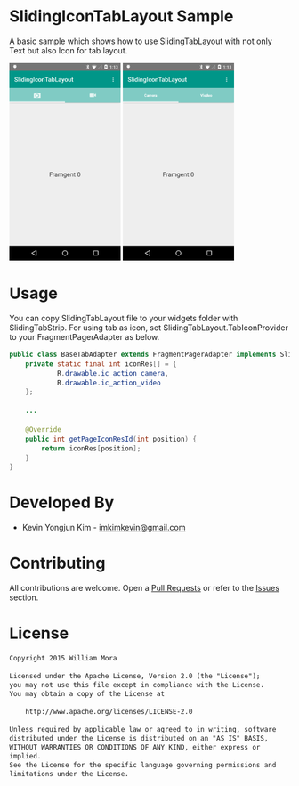 # SlidingIconTabLayout Sample

A basic sample which shows how to use SlidingTabLayout with not only Text but also Icon for tab layout. 

<img src="./screenshot/screenshot_01.png" width=200 height=355 />
<img src="./screenshot/screenshot_02.png" width=200 height=355 />

# Usage
You can copy SlidingTabLayout file to your widgets folder with SlidingTabStrip.
For using tab as icon, set SlidingTabLayout.TabIconProvider to your FragmentPagerAdapter as below.

```java
public class BaseTabAdapter extends FragmentPagerAdapter implements SlidingTabLayout.TabIconProvider {
    private static final int iconRes[] = {
            R.drawable.ic_action_camera,
            R.drawable.ic_action_video
    };

    ...
    
    @Override
    public int getPageIconResId(int position) {
        return iconRes[position];
    }
}
```

# Developed By
* Kevin Yongjun Kim - imkimkevin@gmail.com

# Contributing
All contributions are welcome. Open a [Pull Requests](https://github.com/kimkevin/SlidingIconTabLayout/pulls) or refer to
the [Issues](https://github.com/kimkevin/SlidingIconTabLayout/issues) section.

# License
    Copyright 2015 William Mora

    Licensed under the Apache License, Version 2.0 (the "License");
    you may not use this file except in compliance with the License.
    You may obtain a copy of the License at

        http://www.apache.org/licenses/LICENSE-2.0

    Unless required by applicable law or agreed to in writing, software
    distributed under the License is distributed on an "AS IS" BASIS,
    WITHOUT WARRANTIES OR CONDITIONS OF ANY KIND, either express or implied.
    See the License for the specific language governing permissions and
    limitations under the License.
